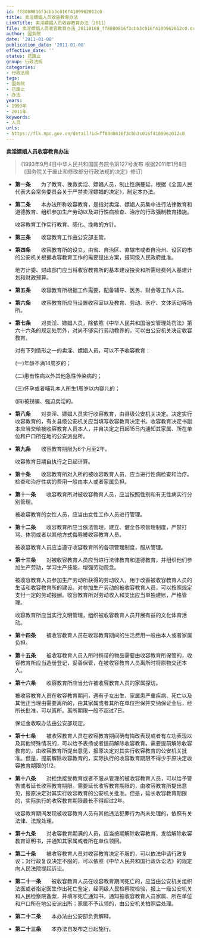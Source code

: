 ```yaml
---
id: ff8080816f3cbb3c016f4109962012c0
title: 卖淫嫖娼人员收容教育办法
LinkTitle: 卖淫嫖娼人员收容教育办法（2011）
file: 卖淫嫖娼人员收容教育办法_20110108_ff8080816f3cbb3c016f4109962012c0.docx
author: 国务院
date: '2011-01-08'
publication_date: '2011-01-08'
effective_date: ''
status: 已废止
group: 行政法规
categories:
- 行政法规
tags:
- 国务院
- 已废止
- 办法
years:
- 1993年
- 2011年
keywords:
- 人员
urls:
- https://flk.npc.gov.cn/detail?id=ff8080816f3cbb3c016f4109962012c0
---
```


**卖淫嫖娼人员收容教育办法**

> (1993年9月4日中华人民共和国国务院令第127号发布 根据2011年1月8日《国务院关于废止和修改部分行政法规的决定》修订)

- **第一条**　　为了教育、挽救卖淫、嫖娼人员，制止性病蔓延，根据《全国人民代表大会常务委员会关于严禁卖淫嫖娼的决定》，制定本办法。

- **第二条**　　本办法所称收容教育，是指对卖淫、嫖娼人员集中进行法律教育和道德教育、组织参加生产劳动以及进行性病检查、治疗的行政强制教育措施。

  收容教育工作实行教育、感化、挽救的方针。

- **第三条**　　收容教育工作由公安部主管。

- **第四条**　　收容教育所的设立，由省、自治区、直辖市或者自治州、设区的市的公安机关根据收容教育工作的需要提出方案，报同级人民政府批准。

  地方计委、财政部门应当将收容教育所的基本建设投资和所需经费列入基建计划和财政预算。

- **第五条**　　收容教育所根据工作需要，配备辅导、医务、财会等工作人员。

- **第六条**　　收容教育所应当设置收容室以及教育、劳动、医疗、文体活动等场所。

- **第七条**　　对卖淫、嫖娼人员，除依照《中华人民共和国治安管理处罚法》第六十六条的规定处罚外，对尚不够实行劳动教养的，可以由公安机关决定收容教育。

  对有下列情形之一的卖淫、嫖娼人员，可以不予收容教育：

  (一)年龄不满14周岁的；

  (二)患有性病以外其他急性传染病的；

  (三)怀孕或者哺乳本人所生1周岁以内婴儿的；

  (四)被拐骗、强迫卖淫的。

- **第八条**　　对卖淫、嫖娼人员实行收容教育，由县级公安机关决定。决定实行收容教育的，有关县级公安机关应当填写收容教育决定书。收容教育决定书副本应当交给被收容教育人员本人，并自决定之日起15日内通知其家属、所在单位和户口所在地的公安派出所。

- **第九条**　　收容教育期限为6个月至2年。

  收容教育日期自执行之日起计算。

- **第十条**　　收容教育所对入所的被收容教育人员，应当进行性病检查和治疗。检查和治疗性病的费用一般由本人或者家属负担。

- **第十一条**　　收容教育所对被收容教育人员，应当按照性别和有无性病实行分别管理。

  被收容教育的女性人员，应当由女性工作人员进行管理。

- **第十二条**　　收容教育所应当依法管理，建立、健全各项管理制度，严禁打骂、体罚或者以其他方式侮辱被收容教育人员。

  被收容教育人员应当遵守收容教育所的各项管理制度，服从管理。

- **第十三条**　　对被收容教育人员应当进行法律教育和道德教育，并组织他们参加生产劳动，学习生产技能，增强劳动观念。

  被收容教育人员参加生产劳动所获得的劳动收入，用于改善被收容教育人员的生活和收容教育所的建设。对参加生产劳动的被收容教育人员，可以按照规定支付一定的劳动报酬。收容教育所对劳动收入和支出应当单独建账，严格管理。

  收容教育所应当实行文明管理，组织被收容教育人员开展有益的文化体育活动。

- **第十四条**　　被收容教育人员在收容教育期间的生活费用一般由本人或者家属负担。

- **第十五条**　　被收容教育人员入所时携带的物品需要由收容教育所保管的，收容教育所应当造册登记，妥善保管，在被收容教育人员离所时将原物交还本人。

- **第十六条**　　收容教育所应当允许被收容教育人员的家属探访。

  被收容教育人员在收容教育期间，遇有子女出生、家属患严重疾病、死亡以及其他正当理由需要离所的，由其家属或者其所在单位担保并交纳保证金后，经所长批准，可以离所。离所期限一般不超过7日。

  保证金收取办法由公安部规定。

- **第十七条**　　被收容教育人员在收容教育期间确有悔改表现或者有立功表现以及其他特殊情况的，可以给予表扬或者提前解除收容教育。需要提前解除收容教育的，由收容教育所提出意见，报原决定对其实行收容教育的公安机关批准。但是，提前解除收容教育的，实际执行的收容教育期限不得少于原决定收容教育期限的1/2。

- **第十八条**　　对拒绝接受教育或者不服从管理的被收容教育人员，可以给予警告或者延长收容教育期限。需要延长收容教育期限的，由收容教育所提出意见，报原决定对其实行收容教育的公安机关批准。但是，延长收容教育期限的，实际执行的收容教育期限最长不得超过2年。

  收容教育期间发现被收容教育人员有其他违法犯罪行为尚未处理的，依照有关法律、法规处理。

- **第十九条**　　对收容教育期满的人员，应当按期解除收容教育，发给解除收容教育证明书，并通知其家属或者所在单位领回。

- **第二十条**　　被收容教育人员对收容教育决定不服的，可以依法申请行政复议；对行政复议决定不服的，可以依照《中华人民共和国行政诉讼法》的规定向人民法院提起诉讼。

- **第二十一条**　　被收容教育人员在收容教育期间死亡的，应当由公安机关组织法医或者指定医生作出死亡鉴定，经同级人民检察院检验，报上一级公安机关和人民检察院备案，并填写死亡通知书，通知被收容教育人员家属、所在单位和户口所在地公安派出所；家属不予认领的，由公安机关拍照后处理。

- **第二十二条**　　本办法由公安部负责解释。

- **第二十三条**　　本办法自发布之日起施行。
